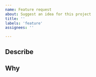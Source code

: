 ```yaml
---
name: Feature request
about: Suggest an idea for this project
title: ''
labels: 'feature'
assignees: ''

---
```


## Describe
<!-- A clear and concise description of what you want to happen. -->

## Why
<!-- Why do you want this feature? -->
